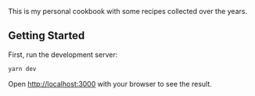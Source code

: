 This is my personal cookbook with some recipes collected over the years.

## Getting Started

First, run the development server:

```bash
yarn dev
```

Open [http://localhost:3000](http://localhost:3000) with your browser to see the result.

